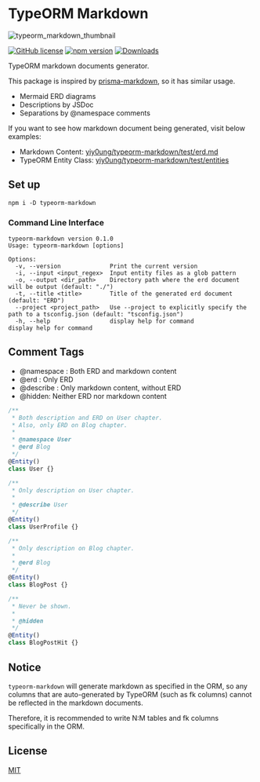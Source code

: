 # TypeORM Markdown

![typeorm_markdown_thumbnail](https://github.com/yiy0ung/typeorm-markdown/assets/38432821/49907ca0-43cf-44d1-b493-0c9deb1365f4)

[![GitHub license](https://img.shields.io/badge/license-MIT-blue.svg)](./LICENCE)
[![npm version](https://img.shields.io/npm/v/typeorm-markdown.svg)](https://www.npmjs.com/package/typeorm-markdown)
[![Downloads](https://img.shields.io/npm/dm/typeorm-markdown.svg)](https://www.npmjs.com/package/typeorm-markdown)

TypeORM markdown documents generator.

This package is inspired by [prisma-markdown](https://github.com/samchon/prisma-markdown), so it has similar usage.

- Mermaid ERD diagrams
- Descriptions by JSDoc
- Separations by @namespace comments

If you want to see how markdown document being generated, visit below examples:

- Markdown Content: [yiy0ung/typeorm-markdown/test/erd.md](https://github.com/yiy0ung/typeorm-markdown/blob/main/test/erd.md)
- TypeORM Entity Class: [yiy0ung/typeorm-markdown/test/entities](https://github.com/yiy0ung/typeorm-markdown/tree/main/test/entities)

## Set up

```
npm i -D typeorm-markdown
```

### Command Line Interface

```
typeorm-markdown version 0.1.0
Usage: typeorm-markdown [options]

Options:
  -v, --version              Print the current version
  -i, --input <input_regex>  Input entity files as a glob pattern
  -o, --output <dir_path>    Directory path where the erd document will be output (default: "./")
  -t, --title <title>        Title of the generated erd document (default: "ERD")
  --project <project_path>   Use --project to explicitly specify the path to a tsconfig.json (default: "tsconfig.json")
  -h, --help                 display help for command               display help for command
```

## Comment Tags

- @namespace <name>: Both ERD and markdown content
- @erd <name>: Only ERD
- @describe <name>: Only markdown content, without ERD
- @hidden: Neither ERD nor markdown content

```typescript
/**
 * Both description and ERD on User chapter.
 * Also, only ERD on Blog chapter.
 *
 * @namespace User
 * @erd Blog
 */
@Entity()
class User {}

/**
 * Only description on User chapter.
 *
 * @describe User
 */
@Entity()
class UserProfile {}

/**
 * Only description on Blog chapter.
 *
 * @erd Blog
 */
@Entity()
class BlogPost {}

/**
 * Never be shown.
 *
 * @hidden
 */
@Entity()
class BlogPostHit {}
```

## Notice

`typeorm-markdown` will generate markdown as specified in the ORM, so any columns that are auto-generated by TypeORM (such as fk columns) cannot be reflected in the markdown documents.

Therefore, it is recommended to write N:M tables and fk columns specifically in the ORM.

## License

[MIT](./LICENCE)
